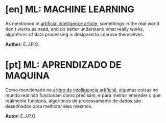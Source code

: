 # [en] ML: MACHINE LEARNING

As mentioned in [artificial intelligence article](artificial-intelligence.md), somethings in the real world don't works as need,
and do better understand what really works, algorithms of data processing is designed to improve
themselves.

**Author:** E.J.P.G.

# [pt] ML: APRENDIZADO DE MAQUINA

Como mencionado no [artigo de intelligencia artificial](artificial-intelligence.md), algumas coisas no mundo real não funcionam como precisam,
e para melhor entender o que realmente funciona, algoritmos de processamento de dados são desenhados para melhorar eles mesmos.

**Autor:** E.J.P.G.

